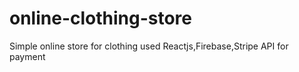 # online-clothing-store
Simple online store for clothing used Reactjs,Firebase,Stripe API for payment
